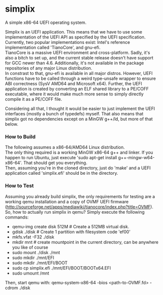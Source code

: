 simplix
=======

A simple x86-64 UEFI operating system.

Simplix is an UEFI application. This means that we have to use some implementation of the UEFI API as specified by the
UEFI specification.  
Currently, two popular implementations exist: Intel's reference implementation called 'TianoCore', and gnu-efi.  
TianoCore is a massive UEFI environment and cross-platform. Sadly, it's also a bitch to set up, and the current
stable release doesn't have support for GCC newer than 4.6. Additionally, it's not available in the package repositories of any major Linux distribution.  
In constrast to that, gnu-efi is available in all major distros. However, UEFI functions have to be called through a weird type-unsafe wrapper to ensure ABI correctness (SysV AMD64 and Microsoft x64). Further, the UEFI application is created by converting an ELF shared library to a PE/COFF executable, where it would make much more sense to simply directly compile it as a PE/COFF file.

Considering all that, I thought it would be easier to just implement the UEFI interfaces (mostly a bunch of typedefs) myself. That also means that simplix got no dependencies except on a MinGW g++/ld, but more of that below.  


### How to Build
The following assumes a x86-64/AMD64 Linux distribution.  
The only thing required is a working MinGW x86-64 g++ and linker. If you happen to run Ubuntu, just execute 'sudo apt-get install g++-mingw-w64-x86-64'. That should get you everything.  
Then, assuming you're in the cloned directory, just do 'make' and a UEFI application called 'simplix.efi' should be in the directory.  

### How to Test
Assuming you already build simplix, the only requirements for testing are a working qemu installation and a copy of OVMF UEFI firmware (http://sourceforge.net/apps/mediawiki/tianocore/index.php?title=OVMF).  
So, how to actually run simplix in qemu? Simply execute the following commands:  
- qemu-img create disk 512M # Create a 512MB virtual disk.
- gdisk ./disk # Create 1 partition with filesystem code 'ef00'
- mkfs.vfat -F32 ./disk
- mkdir mnt # create mountpoint in the current directory, can be anywhere you like of course
- sudo mount ./disk ./mnt
- sudo mkdir ./mnt/EFI
- sudo mkdir ./mnt/EFI/BOOT
- sudo cp simplix.efi ./mnt/EFI/BOOT/BOOTx64.EFI
- sudo umount /mnt

Then, start qemu with: qemu-system-x86-64 -bios \<path-to-OVMF.fd\> -cdrom ./disk  

